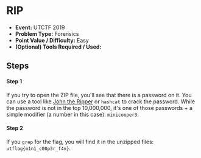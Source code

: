 # RIP
* **Event:** UTCTF 2019
* **Problem Type:** Forensics
* **Point Value / Difficulty:** Easy
* **(Optional) Tools Required / Used:**

## Steps​
#### Step 1
If you try to open the ZIP file, you'll see that there is a password on it. You can use a tool like [John the Ripper](https://www.openwall.com/john/) or `hashcat` to crack the password. While the password is not in the top 10,000,000, it's one of those passwords + a simple modifier (a number in this case): `minicooper3`.

#### Step 2
If you `grep` for the flag, you will find it in the unzipped files: `utflag{m1n1_c00p3r_f4n}`.

